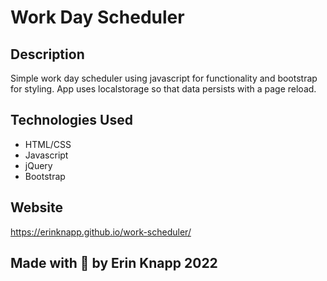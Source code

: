 # Work Day Scheduler

## Description
Simple work day scheduler using javascript for functionality and bootstrap for styling. App uses localstorage so that data persists with a page reload.

## Technologies Used
- HTML/CSS
- Javascript
- jQuery
- Bootstrap

## Website 
https://erinknapp.github.io/work-scheduler/

## Made with 💖 by Erin Knapp 2022
